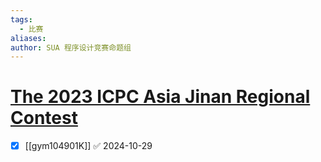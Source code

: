 ```yaml
---
tags:
  - 比赛
aliases: 
author: SUA 程序设计竞赛命题组
---
```

# [The 2023 ICPC Asia Jinan Regional Contest](https://codeforces.com/gym/104901)

- [x] [[gym104901K]] ✅ 2024-10-29
